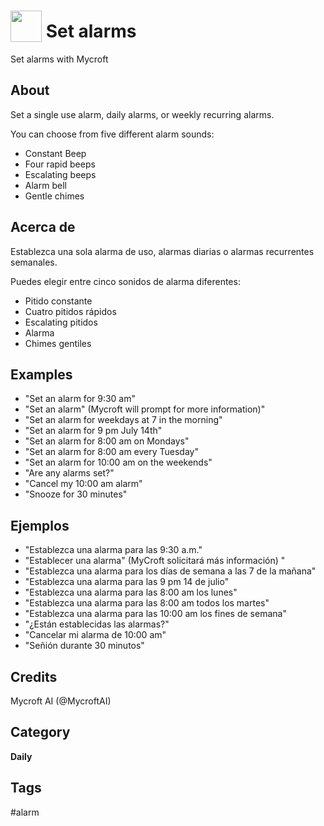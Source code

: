 # <img src='https://raw.githack.com/FortAwesome/Font-Awesome/master/svgs/solid/clock.svg' card_color='#5B6984' width='50' height='50' style='vertical-align:bottom'/> Set alarms
Set alarms with Mycroft

## About
Set a single use alarm, daily alarms, or weekly recurring alarms.

 You can choose from five different alarm sounds:
 * Constant Beep
 * Four rapid beeps
 * Escalating beeps
 * Alarm bell
 * Gentle chimes

 ## Acerca de
Establezca una sola alarma de uso, alarmas diarias o alarmas recurrentes semanales.

  Puedes elegir entre cinco sonidos de alarma diferentes:
  * Pitido constante
  * Cuatro pitidos rápidos
  * Escalating pitidos
  * Alarma
  * Chimes gentiles

## Examples
* "Set an alarm for 9:30 am"
* "Set an alarm" (Mycroft will prompt for more information)"
* "Set an alarm for weekdays at 7 in the morning"
* "Set an alarm for 9 pm July 14th"
* "Set an alarm for 8:00 am on Mondays"
* "Set an alarm for 8:00 am every Tuesday"
* "Set an alarm for 10:00 am on the weekends"
* "Are any alarms set?"
* "Cancel my 10:00 am alarm"
* "Snooze for 30 minutes"

## Ejemplos
* "Establezca una alarma para las 9:30 a.m."
* "Establecer una alarma" (MyCroft solicitará más información) "
* "Establezca una alarma para los días de semana a las 7 de la mañana"
* "Establezca una alarma para las 9 pm 14 de julio"
* "Establezca una alarma para las 8:00 am los lunes"
* "Establezca una alarma para las 8:00 am todos los martes"
* "Establezca una alarma para las 10:00 am los fines de semana"
* "¿Están establecidas las alarmas?"
* "Cancelar mi alarma de 10:00 am"
* "Señión durante 30 minutos"

## Credits
Mycroft AI (@MycroftAI)

## Category
**Daily**

## Tags
#alarm
